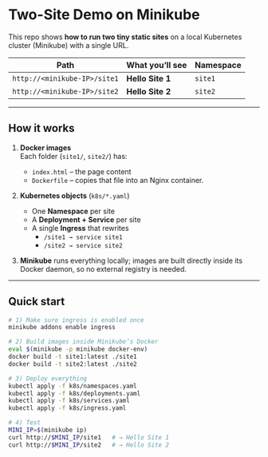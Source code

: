 # Two-Site Demo on Minikube

This repo shows **how to run two tiny static sites** on a local Kubernetes cluster (Minikube) with a single URL.

| Path | What you’ll see | Namespace |
|------|-----------------|-----------|
| `http://<minikube-IP>/site1` | **Hello Site 1** | `site1` |
| `http://<minikube-IP>/site2` | **Hello Site 2** | `site2` |

---

## How it works

1. **Docker images**  
   Each folder (`site1/`, `site2/`) has:
   * `index.html` – the page content  
   * `Dockerfile` – copies that file into an Nginx container.

2. **Kubernetes objects** (`k8s/*.yaml`)  
   * One **Namespace** per site  
   * A **Deployment + Service** per site  
   * A single **Ingress** that rewrites  
     * `/site1 → service site1`  
     * `/site2 → service site2`

3. **Minikube** runs everything locally; images are built directly inside its Docker daemon, so no external registry is needed.

---

## Quick start

```bash
# 1) Make sure ingress is enabled once
minikube addons enable ingress

# 2) Build images inside Minikube’s Docker
eval $(minikube -p minikube docker-env)
docker build -t site1:latest ./site1
docker build -t site2:latest ./site2

# 3) Deploy everything
kubectl apply -f k8s/namespaces.yaml
kubectl apply -f k8s/deployments.yaml
kubectl apply -f k8s/services.yaml
kubectl apply -f k8s/ingress.yaml

# 4) Test
MINI_IP=$(minikube ip)
curl http://$MINI_IP/site1   # → Hello Site 1
curl http://$MINI_IP/site2   # → Hello Site 2
